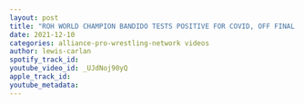 ```yaml
---
layout: post
title: "ROH WORLD CHAMPION BANDIDO TESTS POSITIVE FOR COVID, OFF FINAL BATTLE CARD"
date: 2021-12-10
categories: alliance-pro-wrestling-network videos
author: lewis-carlan
spotify_track_id: 
youtube_video_id: _UJdNoj90yQ
apple_track_id: 
youtube_metadata: 
---
```

